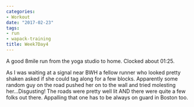 ```yaml
---
categories:
- Workout
date: "2017-02-23"
tags:
- run
- wapack-training
title: Week7Day4
---
```


A good 8mile run from the yoga studio to home. Clocked about 01:25.

As I was waiting at a signal near BWH a fellow runner who looked pretty shaken asked if she could tag along for a few blocks. Apparently some random guy on the road pushed her on to the wall and tried molesting her...Disgusting! The roads were pretty well lit AND there were quite a few folks out there. Appalling that one has to be always on guard in Boston too.

